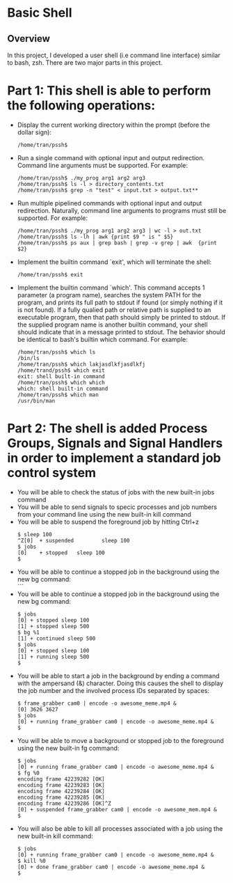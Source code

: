 # Basic Shell

## Overview
In this project, I developed a user shell (i.e command line interface) similar to bash, zsh. There are two major parts in this project. <br />

# Part 1: This shell is able to perform the following operations: <br />
  * Display the current working directory within the prompt (before the dollar sign): <br />
    ```
    /home/tran/pssh$
    ```
  * Run a single command with optional input and output redirection. Command line arguments must be supported. For example:
    ```
    /home/tran/pssh$ ./my_prog arg1 arg2 arg3
    /home/tran/pssh$ ls -l > directory_contents.txt
    /home/tran/pssh$ grep -n "test" < input.txt > output.txt**
    ```
  * Run multiple pipelined commands with optional input and output redirection. Naturally, command line arguments to programs must still be supported. For example:
    ```
    /home/tran/pssh$ ./my_prog arg1 arg2 arg3 | wc -l > out.txt
    /home/tran/pssh$ ls -lh | awk {print $9 " is " $5}
    /home/tran/pssh$ ps aux | grep bash | grep -v grep | awk  {print $2}
    ```
  * Implement the builtin command `exit', which will terminate the shell:
    ```
    /home/tran/pssh$ exit
    ```
  * Implement the builtin command `which'. This command accepts 1 parameter (a program name), searches the system PATH for the program, and prints its full path to stdout if found (or simply nothing if it is not found). If a fully qualied path or relative path is supplied to an executable program, then that path should simply be printed to stdout. If the supplied program name is another builtin command, your shell should indicate that in a message printed to stdout. The behavior should be identical to bash's builtin which command. For example:
    ```
    /home/tran/pssh$ which ls
    /bin/ls
    /home/tran/pssh$ which lakjasdlkfjasdlkfj
    /home/trand/pssh$ which exit
    exit: shell built-in command
    /home/tran/pssh$ which which
    which: shell built-in command
    /home/tran/pssh$ which man
    /usr/bin/man
    ```
# Part 2: The shell is added Process Groups, Signals and Signal Handlers in order to implement a standard job control system <br />
   * You will be able to check the status of jobs with the new built-in jobs command <br />
   * You will be able to send signals to specic processes and job numbers from your command line using the new built-in kill command <br />
   * You will be able to suspend the foreground job by hitting Ctrl+z 
     ```
     $ sleep 100
     ^Z[0]  + suspended         sleep 100
     $ jobs
     [0]    + stopped   sleep 100
     $
     ```
   * You will be able to continue a stopped job in the background using the new bg command: <br />
    ```
   * You will be able to continue a stopped job in the background using the new bg command:
     ```
     $ jobs
     [0] + stopped sleep 100
     [1] + stopped sleep 500
     $ bg %1
     [1] + continued sleep 500
     $ jobs
     [0] + stopped sleep 100
     [1] + running sleep 500
     $
     ```
   * You will be able to start a job in the background by ending a command with the ampersand (&) character. Doing this causes the shell to display the job number and the involved process IDs separated by spaces: <br />
     ```
     $ frame_grabber cam0 | encode -o awesome_meme.mp4 &
     [0] 3626 3627
     $ jobs
     [0] + running frame_grabber cam0 | encode -o awesome_meme.mp4 &
     $
     ```
   * You will be able to move a background or stopped job to the foreground using the new built-in fg command: <br />
     ```
     $ jobs
     [0] + running frame_grabber cam0 | encode -o awesome_meme.mp4 &
     $ fg %0
     encoding frame 42239282 [OK]
     encoding frame 42239283 [OK]
     encoding frame 42239284 [OK]
     encoding frame 42239285 [OK]
     encoding frame 42239286 [OK]^Z
     [0] + suspended frame_grabber cam0 | encode -o awesome_mem.mp4 &
     $
     ```
   * You will also be able to kill all processes associated with a job using the new built-in kill command:
     ```
     $ jobs
     [0] + running frame_grabber cam0 | encode -o awesome_meme.mp4 &
     $ kill %0
     [0] + done frame_grabber cam0 | encode -o awesome_meme.mp4 &
     $
     ```
   
    
    
   

